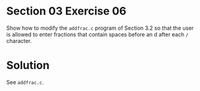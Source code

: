 # Section 03 Exercise 06

Show how to modify the `addfrac.c` program of Section 3.2 so that the user is allowed to enter fractions that contain spaces before an d after each `/` character.


# Solution

See `addfrac.c`.

